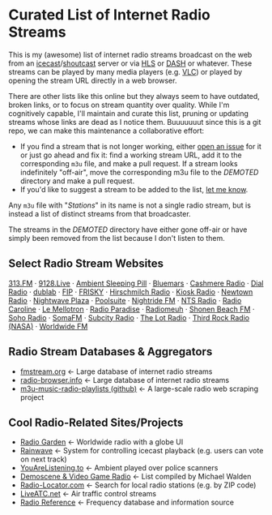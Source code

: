 # Curated List of Internet Radio Streams

This is my (awesome) list of internet radio streams
broadcast on the web from an [icecast](https://icecast.org)/[shoutcast](https://www.shoutcast.com) server
or via [HLS](https://en.wikipedia.org/wiki/HTTP_Live_Streaming)
or [DASH](https://en.wikipedia.org/wiki/Dynamic_Adaptive_Streaming_over_HTTP)
or whatever.
These streams can be played by many media players
(e.g. [VLC](https://www.videolan.org))
or played by opening the stream URL directly in a web browser.

There are other lists like this online
but they always seem to have outdated, broken links,
or to focus on stream quantity over quality.
While I'm cognitively capable, I'll maintain and curate this list,
pruning or updating streams whose links are dead as I notice them.
Buuuuuuut since this is a git repo, 
we can make this maintenance a collaborative effort:

  - If you find a stream that is not longer working, either 
  [open an issue](https://github.com/mikepierce/internet-radio-streams/issues) for it
  or just go ahead and fix it: find a working stream URL, 
  add it to the corresponding `m3u` file, and make a pull request.
  If a stream looks indefinitely "off-air", 
  move the corresponding m3u file to the _DEMOTED_ directory and make a pull request.
  - If you'd like to suggest a stream to be added to the list,
  [let me know](https://github.com/mikepierce/internet-radio-streams/discussions/categories/station-suggestions).

Any `m3u` file with "_Stations_" in its name is not a single radio stream,
but is instead a list of distinct streams from that broadcaster.

The streams in the _DEMOTED_ directory have either gone off-air
or have simply been removed from the list because I don't listen to them.

## Select Radio Stream Websites

[313.FM](https://www.313.fm)
  · [9128.Live](https://9128.live)
  · [Ambient Sleeping Pill](https://ambientsleepingpill.com)
  · [Bluemars](http://echoesofbluemars.org) 
  · [Cashmere Radio](https://cashmereradio.com) 
  · [Dial Radio](https://dialradio.live)
  · [dublab](https://www.dublab.com) 
  · [FIP](https://www.fip.fr) 
  · [FRISKY](https://www.friskyradio.com) 
  · [Hirschmilch Radio](https://hirschmilch.de)
  · [Kiosk Radio](https://kioskradio.com) 
  · [Newtown Radio](https://newtownradio.com) 
  · [Nightwave Plaza](https://plaza.one) 
  · [Poolsuite](https://poolsuite.net) 
  · [Nightride FM](https://nightride.fm) 
  · [NTS Radio](https://www.nts.live) 
  · [Radio Caroline](https://www.radiocaroline.co.uk) 
  · [Le Mellotron](https://www.lemellotron.com) 
  · [Radio Paradise](https://radioparadise.com) 
  · [Radiomeuh](https://www.radiomeuh.com) 
  · [Shonen Beach FM](https://www.beachfm.co.jp) 
  · [Soho Radio](https://sohoradiolondon.com) 
  · [SomaFM](https://somafm.com/) 
  · [Subcity Radio](https://subcity.org) 
  · [The Lot Radio](https://www.thelotradio.com)
  · [Third Rock Radio (NASA)](https://thirdrockradio.net) 
  · [Worldwide FM](https://worldwidefm.net) 

## Radio Stream Databases & Aggregators

  - [fmstream.org](https://fmstream.org/) ← Large database of internet radio streams
  - [radio-browser.info](https://www.radio-browser.info) ← Large database of internet radio streams
  - [m3u-music-radio-playlists (github)](https://junguler.github.io/m3u-radio-music-playlists/) ← A large-scale radio web scraping project

## Cool Radio-Related Sites/Projects

  - [Radio Garden](http://radio.garden/) ← Worldwide radio with a globe UI
  - [Rainwave](https://rainwave.cc/) ← System for controlling icecast playback (e.g. users can vote on next track)
  - [YouAreListening.to](http://youarelistening.to) ← Ambient played over police scanners
  - [Demoscene & Video Game Radio](https://mw.rat.bz/davgmsrl/) ← List compiled by Michael Walden
  - [Radio-Locator.com](https://radio-locator.com) ← Search for local radio stations (e.g. by ZIP code)
  - [LiveATC.net](https://www.liveatc.net) ← Air traffic control streams
  - [Radio Reference](https://www.radioreference.com) ← Frequency database and information source
